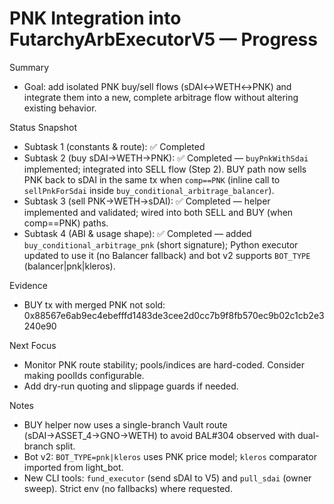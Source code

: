 # PNK Integration into FutarchyArbExecutorV5 — Progress

Summary
- Goal: add isolated PNK buy/sell flows (sDAI↔WETH↔PNK) and integrate them into a new, complete arbitrage flow without altering existing behavior.

Status Snapshot
- Subtask 1 (constants & route): ✅ Completed
- Subtask 2 (buy sDAI→WETH→PNK): ✅ Completed — `buyPnkWithSdai` implemented; integrated into SELL flow (Step 2). BUY path now sells PNK back to sDAI in the same tx when `comp==PNK` (inline call to `sellPnkForSdai` inside `buy_conditional_arbitrage_balancer`).
- Subtask 3 (sell PNK→WETH→sDAI): ✅ Completed — helper implemented and validated; wired into both SELL and BUY (when comp==PNK) paths.
- Subtask 4 (ABI & usage shape): ✅ Completed — added `buy_conditional_arbitrage_pnk` (short signature); Python executor updated to use it (no Balancer fallback) and bot v2 supports `BOT_TYPE` (balancer|pnk|kleros).

Evidence
- BUY tx with merged PNK not sold: 0x88567e6ab9ec4ebefffd1483de3cee2d0cc7b9f8fb570ec9b02c1cb2e3240e90

Next Focus
- Monitor PNK route stability; pools/indices are hard-coded. Consider making poolIds configurable.
- Add dry-run quoting and slippage guards if needed.

Notes
- BUY helper now uses a single-branch Vault route (sDAI→ASSET_4→GNO→WETH) to avoid BAL#304 observed with dual-branch split.
- Bot v2: `BOT_TYPE=pnk|kleros` uses PNK price model; `kleros` comparator imported from light_bot.
- New CLI tools: `fund_executor` (send sDAI to V5) and `pull_sdai` (owner sweep). Strict env (no fallbacks) where requested.
